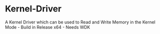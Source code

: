 # Kernel-Driver
A Kernel Driver which can be used to Read and Write Memory in the Kernel Mode - 
Build in Release x64 -
Needs WDK
